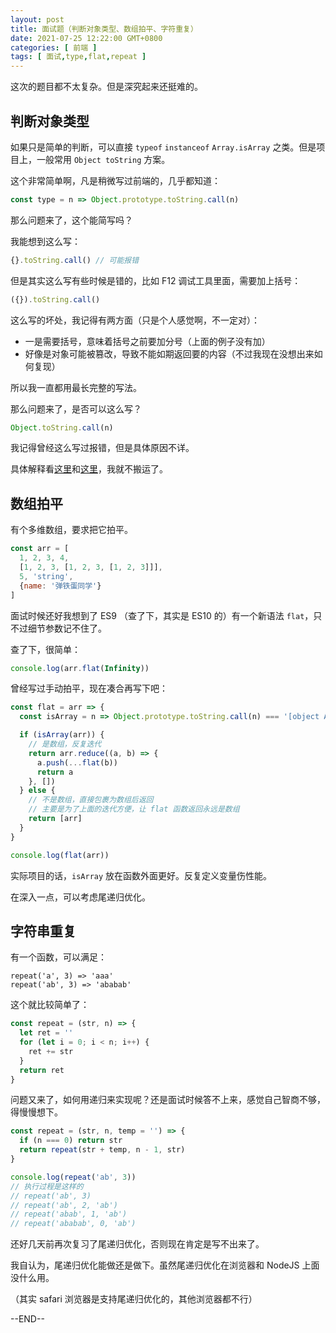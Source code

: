 ```yaml
---
layout: post
title: 面试题（判断对象类型、数组拍平、字符重复）
date: 2021-07-25 12:22:00 GMT+0800
categories: [ 前端 ]
tags: [ 面试,type,flat,repeat ]
---
```


这次的题目都不太复杂。但是深究起来还挺难的。

<!-- more -->

## 判断对象类型

如果只是简单的判断，可以直接 `typeof` `instanceof` `Array.isArray` 之类。但是项目上，一般常用 `Object toString` 方案。

这个非常简单啊，凡是稍微写过前端的，几乎都知道：

```js
const type = n => Object.prototype.toString.call(n)
```

那么问题来了，这个能简写吗？

我能想到这么写：

```js
{}.toString.call() // 可能报错
```

但是其实这么写有些时候是错的，比如 F12 调试工具里面，需要加上括号：

```js
({}).toString.call()
```

这么写的坏处，我记得有两方面（只是个人感觉啊，不一定对）：

* 一是需要括号，意味着括号之前要加分号（上面的例子没有加）
* 好像是对象可能被篡改，导致不能如期返回要的内容（不过我现在没想出来如何复现）

所以我一直都用最长完整的写法。

那么问题来了，是否可以这么写？

```js
Object.toString.call(n)
```

我记得曾经这么写过报错，但是具体原因不详。

具体解释看[这里](https://segmentfault.com/a/1190000039034404)和[这里](https://juejin.cn/post/6844903604990509063)，我就不搬运了。

## 数组拍平

有个多维数组，要求把它拍平。

```js
const arr = [
  1, 2, 3, 4,
  [1, 2, 3, [1, 2, 3, [1, 2, 3]]],
  5, 'string',
  {name: '弹铁蛋同学'}
]
```

面试时候还好我想到了 ES9 （查了下，其实是 ES10 的）有一个新语法 `flat`，只不过细节参数记不住了。

查了下，很简单：

```js
console.log(arr.flat(Infinity))
```

曾经写过手动拍平，现在凑合再写下吧：

```js
const flat = arr => {
  const isArray = n => Object.prototype.toString.call(n) === '[object Array]'

  if (isArray(arr)) {
    // 是数组，反复迭代
    return arr.reduce((a, b) => {
      a.push(...flat(b))
      return a
    }, [])
  } else {
    // 不是数组，直接包裹为数组后返回
    // 主要是为了上面的迭代方便，让 flat 函数返回永远是数组
    return [arr]
  }
}

console.log(flat(arr))
```

实际项目的话，`isArray` 放在函数外面更好。反复定义变量伤性能。

在深入一点，可以考虑尾递归优化。

## 字符串重复

有一个函数，可以满足：

```
repeat('a', 3) => 'aaa'
repeat('ab', 3) => 'ababab'
```

这个就比较简单了：

```js
const repeat = (str, n) => {
  let ret = ''
  for (let i = 0; i < n; i++) {
    ret += str
  }
  return ret
}
```

问题又来了，如何用递归来实现呢？还是面试时候答不上来，感觉自己智商不够，得慢慢想下。

```js
const repeat = (str, n, temp = '') => {
  if (n === 0) return str
  return repeat(str + temp, n - 1, str)
}

console.log(repeat('ab', 3))
// 执行过程是这样的
// repeat('ab', 3)
// repeat('ab', 2, 'ab')
// repeat('abab', 1, 'ab')
// repeat('ababab', 0, 'ab')
```

还好几天前再次复习了尾递归优化，否则现在肯定是写不出来了。

我自认为，尾递归优化能做还是做下。虽然尾递归优化在浏览器和 NodeJS 上面没什么用。

（其实 safari 浏览器是支持尾递归优化的，其他浏览器都不行）

--END--
